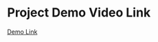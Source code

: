 # Project Demo Video Link


[Demo Link](https://www.canva.com/design/DAF5v5H3D9w/PP-uSY6FGvhMCXB81njaWw/edit?utm_content=DAF5v5H3D9w&utm_campaign=designshare&utm_medium=link2&utm_source=sharebutton)
